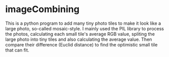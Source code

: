# imageCombining
This is a python program to add many tiny photo tiles to make it look like a large photo, so-called mosaic-style.
I mainly used the PIL library to process the photos, calculating each small tile's average RGB value, spliting the large photo into tiny tiles and also calculating the average value. Then compare their difference (Euclid distance) to find the optimistic small tile that can fit.
